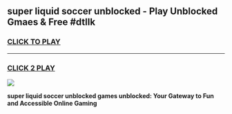 
## super liquid soccer unblocked - Play Unblocked Gmaes & Free #dtllk
<h3>
<a href="https://news.freeplayer.one?title=super_liquid_soccer_unblocked&ref=24F">CLICK TO PLAY</a></h3>
<hr>

<h3>
<a href="https://news.freeplayer.one?title=super_liquid_soccer_unblocked&ref=24F">CLICK 2 PLAY</a>
  
</h3>

<a href="https://news.freeplayer.one?title=super_liquid_soccer_unblocked&ref=24F/"><img src="https://clearcache.store/games.png"></a>


**super liquid soccer unblocked games unblocked: Your Gateway to Fun and Accessible Online Gaming**
